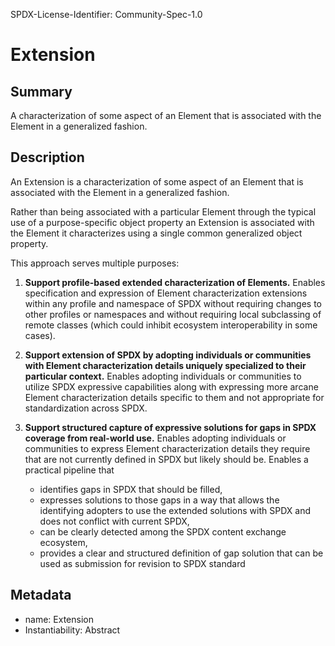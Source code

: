 SPDX-License-Identifier: Community-Spec-1.0

# Extension

## Summary

A characterization of some aspect of an Element that is associated with the Element in a generalized fashion.

## Description

An Extension is a characterization of some aspect of an Element that is associated with the Element in a generalized fashion.

Rather than being associated with a particular Element through the typical use of a purpose-specific object property an Extension is associated with the Element it characterizes using a single common generalized object property.

This approach serves multiple purposes:

1. **Support profile-based extended characterization of Elements.** Enables specification and expression of Element characterization extensions within any profile and namespace of SPDX without requiring changes to other profiles or namespaces and without requiring local subclassing of remote classes (which could inhibit ecosystem interoperability in some cases).

2. **Support extension of SPDX by adopting individuals or communities with Element characterization details uniquely specialized to their particular context.** Enables adopting individuals or communities to utilize SPDX expressive capabilities along with expressing more arcane Element characterization details specific to them and not appropriate for standardization across SPDX.

3. **Support structured capture of expressive solutions for gaps in SPDX coverage from real-world use.** Enables adopting individuals or communities to express Element characterization details they require that are not currently defined in SPDX but likely should be. Enables a practical pipeline that
    - identifies gaps in SPDX that should be filled,
    - expresses solutions to those gaps in a way that allows the identifying adopters to use the extended solutions with SPDX and does not conflict with current SPDX,
    - can be clearly detected among the SPDX content exchange ecosystem,
    - provides a clear and structured definition of gap solution that can be used as submission for revision to SPDX standard

## Metadata

- name: Extension
- Instantiability: Abstract
